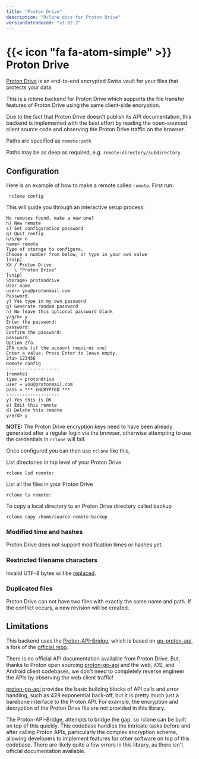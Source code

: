 ```yaml
---
title: "Proton Drive"
description: "Rclone docs for Proton Drive"
versionIntroduced: "v1.62.2"
---
```


# {{< icon "fa fa-atom-simple" >}} Proton Drive

[Proton Drive](https://proton.me/drive) is an end-to-end encrypted Swiss vault for your files that protects your data.

This is a rclone backend for Proton Drive which supports the file transfer
features of Proton Drive using the same client-side encryption.

Due to the fact that Proton Drive doesn't publish its API documentation, this backend is implemented with the best effort by reading the open-sourced client source code and observing the Proton Drive traffic on the browser.

Paths are specified as `remote:path`

Paths may be as deep as required, e.g. `remote:directory/subdirectory`.

## Configuration

Here is an example of how to make a remote called `remote`.  First run:

     rclone config

This will guide you through an interactive setup process:

```
No remotes found, make a new one?
n) New remote
s) Set configuration password
q) Quit config
n/s/q> n
name> remote
Type of storage to configure.
Choose a number from below, or type in your own value
[snip]
XX / Proton Drive
   \ "Proton Drive"
[snip]
Storage> protondrive
User name
user> you@protonmail.com
Password.
y) Yes type in my own password
g) Generate random password
n) No leave this optional password blank
y/g/n> y
Enter the password:
password:
Confirm the password:
password:
Option 2fa.
2FA code (if the account requires one)
Enter a value. Press Enter to leave empty.
2fa> 123456
Remote config
--------------------
[remote]
type = protondrive
user = you@protonmail.com
pass = *** ENCRYPTED ***
--------------------
y) Yes this is OK
e) Edit this remote
d) Delete this remote
y/e/d> y
```

**NOTE:** The Proton Drive encryption keys need to have been already generated after a regular login
via the browser, otherwise attempting to use the credentials in `rclone` will fail.

Once configured you can then use `rclone` like this,

List directories in top level of your Proton Drive

    rclone lsd remote:

List all the files in your Proton Drive

    rclone ls remote:

To copy a local directory to an Proton Drive directory called backup

    rclone copy /home/source remote:backup

### Modified time and hashes

Proton Drive does not support modification times or hashes yet.

### Restricted filename characters

Invalid UTF-8 bytes will be [replaced](/overview/#invalid-utf8).

### Duplicated files

Proton Drive can not have two files with exactly the same name and path. If the conflict occurs, a new revision will be created.

## Limitations

This backend uses the [Proton-API-Bridge](https://github.com/henrybear327/Proton-API-Bridge),
which is based on [go-proton-api](https://github.com/henrybear327/go-proton-api), 
a fork of the [official repo](https://github.com/ProtonMail/go-proton-api).

There is no official API documentation available from Proton Drive. But, thanks to Proton open sourcing [proton-go-api](https://github.com/ProtonMail/go-proton-api) and the web, iOS, and Android client codebases, we don't need to completely reverse engineer the APIs by observing the web client traffic! 

[proton-go-api](https://github.com/ProtonMail/go-proton-api) provides the basic building blocks of API calls and error handling, such as 429 exponential back-off, but it is pretty much just a barebone interface to the Proton API. For example, the encryption and decryption of the Proton Drive file are not provided in this library. 

The Proton-API-Bridge, attempts to bridge the gap, so rclone can be built on top of this quickly. This codebase handles the intricate tasks before and after calling Proton APIs, particularly the complex encryption scheme, allowing developers to implement features for other software on top of this codebase. There are likely quite a few errors in this library, as there isn't official documentation available. 